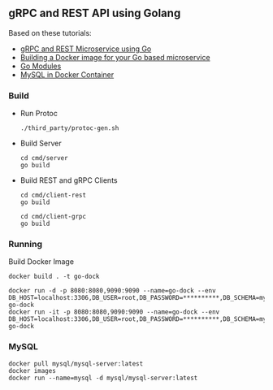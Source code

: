 ## gRPC and REST API using Golang

Based on these tutorials:

- [gRPC and REST Microservice using Go](https://medium.com/@amsokol.com/tutorial-how-to-develop-go-grpc-microservice-with-http-rest-endpoint-middleware-kubernetes-daebb36a97e9)
- [Building a Docker image for your Go based microservice](https://levelup.gitconnected.com/complete-guide-to-create-docker-container-for-your-golang-application-80f3fb59a15e)
- [Go Modules](https://insujang.github.io/2020-04-04/go-modules/)
- [MySQL in Docker Container](https://phoenixnap.com/kb/mysql-docker-container)

### Build

- Run Protoc
  ``` 
  ./third_party/protoc-gen.sh
  ```
- Build Server
    ``` 
    cd cmd/server
    go build
    ```

- Build REST and gRPC Clients
    ``` 
    cd cmd/client-rest
    go build
    
    cd cmd/client-grpc
    go build
    ```
### Running
Build Docker Image
```
docker build . -t go-dock  
```
```
docker run -d -p 8080:8080,9090:9090 --name=go-dock --env DB_HOST=localhost:3306,DB_USER=root,DB_PASSWORD=**********,DB_SCHEMA=mysql go-dock
docker run -it -p 8080:8080,9090:9090 --name=go-dock --env DB_HOST=localhost:3306,DB_USER=root,DB_PASSWORD=**********,DB_SCHEMA=mysql go-dock
```

### MySQL

```
docker pull mysql/mysql-server:latest
docker images
docker run --name=mysql -d mysql/mysql-server:latest

```

